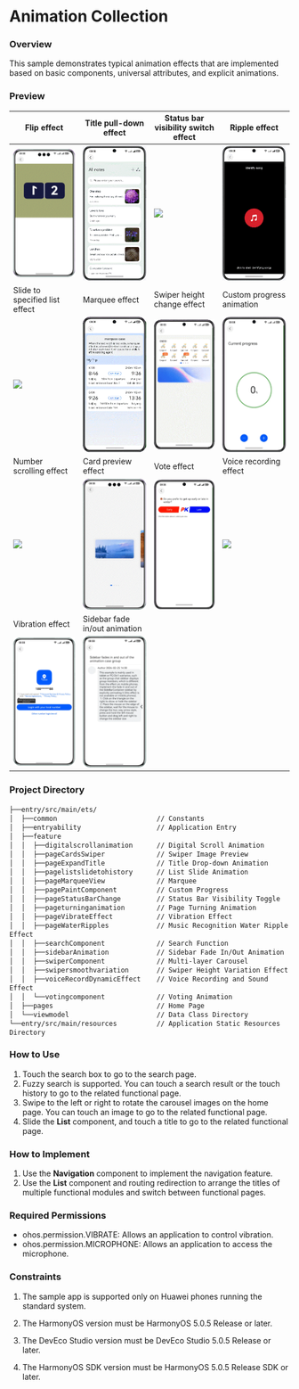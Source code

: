 # Animation Collection

### Overview

This sample demonstrates typical animation effects that are implemented based on basic components, universal attributes, and explicit animations.

### Preview


| Flip effect                                                | Title pull-down effect                                   | Status bar visibility switch effect                      | Ripple effect                                    |
|------------------------------------------------------------|----------------------------------------------------------|----------------------------------------------------------|-------------------------------------------|
| <img src="screenshots/device/Flag.gif" width="240px">      | ![image](screenshots/device/Drag.en.gif)                 | <img src="screenshots/device/Hide.en.gif" width="240px"> | ![image](screenshots/device/Water.en.gif)    |
| Slide to specified list effect                             | Marquee effect                                           | Swiper height change effect                              | Custom progress animation                                  |
| <img src="screenshots/device/Move.en.gif" width="240px">   | ![image](screenshots/device/Marquee.en.gif)              | ![image](screenshots/device/Swiper.en.gif) | <img src="screenshots/device/Progress.en.gif" width="240px"> |
| Number scrolling effect                                    | Card preview effect                                      | Vote effect                                              | Voice recording effect                                   |
| <img src="screenshots/device/Scroll.en.gif" width="240px"> | <img src="screenshots/device/Preview.gif" width="240px"> | <img src="screenshots/device/Vote.en.gif" width="240px"> | <img src="screenshots/device/Voice.en.gif" width="240px"> |
| Vibration effect                                           | Sidebar fade in/out animation                            |
| ![image](screenshots/device/VibrateEffect.en.gif)          | ![image](screenshots/device/sidebar.en.gif)              |

### Project Directory

```
├──entry/src/main/ets/
│  ├──common                         // Constants
│  ├──entryability                   // Application Entry
│  ├──feature
│  │  ├──digitalscrollanimation      // Digital Scroll Animation
│  │  ├──pageCardsSwiper             // Swiper Image Preview
│  │  ├──pageExpandTitle             // Title Drop-down Animation
│  │  ├──pagelistslidetohistory      // List Slide Animation
│  │  ├──pageMarqueeView             // Marquee
│  │  ├──pagePaintComponent          // Custom Progress
│  │  ├──pageStatusBarChange         // Status Bar Visibility Toggle
│  │  ├──pageturninganimation        // Page Turning Animation
│  │  ├──pageVibrateEffect           // Vibration Effect
│  │  ├──pageWaterRipples            // Music Recognition Water Ripple Effect
│  │  ├──searchComponent             // Search Function
│  │  ├──sidebarAnimation            // Sidebar Fade In/Out Animation
│  │  ├──swiperComponent             // Multi-layer Carousel
│  │  ├──swipersmoothvariation       // Swiper Height Variation Effect
│  │  ├──voiceRecordDynamicEffect    // Voice Recording and Sound Effect
│  │  └──votingcomponent             // Voting Animation
│  ├──pages                          // Home Page
│  └──viewmodel                      // Data Class Directory
└──entry/src/main/resources          // Application Static Resources Directory
```

### How to Use

1. Touch the search box to go to the search page.
2. Fuzzy search is supported. You can touch a search result or the touch history to go to the related functional page.
3. Swipe to the left or right to rotate the carousel images on the home page. You can touch an image to go to the related functional page.
4. Slide the **List** component, and touch a title to go to the related functional page.

### How to Implement

1. Use the **Navigation** component to implement the navigation feature.
2. Use the **List** component and routing redirection to arrange the titles of multiple functional modules and switch between functional pages.

### Required Permissions

- ohos.permission.VIBRATE: Allows an application to control vibration.
- ohos.permission.MICROPHONE: Allows an application to access the microphone.

### Constraints

1. The sample app is supported only on Huawei phones running the standard system.

2. The HarmonyOS version must be HarmonyOS 5.0.5 Release or later.

3. The DevEco Studio version must be DevEco Studio 5.0.5 Release or later.

4. The HarmonyOS SDK version must be HarmonyOS 5.0.5 Release SDK or later.
